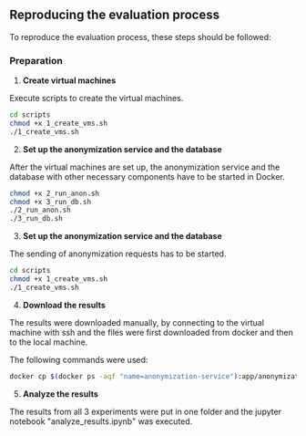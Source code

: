 ## Reproducing the evaluation process

To reproduce the evaluation process, these steps should be followed:

### Preparation

1. **Create virtual machines**

Execute scripts to create the virtual machines.

   ```bash
   cd scripts
   chmod +x 1_create_vms.sh
   ./1_create_vms.sh
  ```
2. **Set up the anonymization service and the database**

After the virtual machines are set up, the anonymization service and the database with other necessary components have to be started in Docker.
  
   ```bash
   chmod +x 2_run_anon.sh
   chmod +x 3_run_db.sh
   ./2_run_anon.sh
   ./3_run_db.sh
  ```

3. **Set up the anonymization service and the database**

The sending of anonymization requests has to be started.

   ```bash
   cd scripts
   chmod +x 1_create_vms.sh
   ./1_create_vms.sh
   ```
4. **Download the results**

The results were downloaded manually, by connecting to the virtual machine with ssh and the files were first downloaded from docker and then to the local machine.

The following commands were used:

  ```bash
  docker cp $(docker ps -aqf "name=anonymization-service"):app/anonymization_log.csv /home/$USER/app
  ```

5. **Analyze the results**

The results from all 3 experiments were put in one folder and the jupyter notebook "analyze_results.ipynb" was executed.






   
